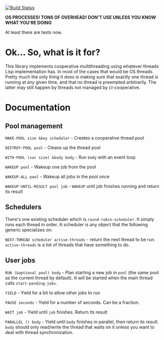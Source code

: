 [![Build Status](https://travis-ci.com/naryl/cl-cooperative.svg?branch=master)](https://travis-ci.com/naryl/cl-cooperative)

**OS PROCESSES! TONS OF OVERHEAD! DON'T USE UNLESS YOU KNOW WHAT YOU'RE DOING**

At least there are tests now.

Ok... So, what is it for?
=========================

This library implements cooperative multithreading using whatever
threads Lisp implementation has. In most of the cases that would be OS
threads. Pretty much the only thing it does is making sure that
exactly one thread is running at any given time, and that no thread is
preempted arbitrarily. The latter may still happen by threads not
managed by cl-cooperative.

Documentation
=============

Pool management
---------------

`MAKE-POOL size &key scheduler` - Creates a cooperative thread pool

`DESTROY-POOL pool` - Cleans up the thread pool

`WITH-POOL (var size) &body body` - Run `body` with an event loop

`WAKEUP pool` - Wakeup one job from the pool

`WAKEUP-ALL pool` - Wakeup all jobs in the pool once

`WAKEUP-UNTIL-RESULT pool job` - `WAKEUP` until job finishes running
and return its result

Schedulers
----------

There's one existing scheduler which is `round-robin-scheduler`. It
simply runs each thread in order. A scheduler is any object that the
following generic specializes on:

`NEXT-THREAD scheduler active-threads` - return the next thread to be
run. `active-threads` is a list of threads that have something to do.

User jobs
---------

`RUN (&optional pool) body` - Plan starting a new job in `pool` (the same pool as
  the current thread by default). It will be started when the main
  thread calls `start-pending-jobs`.

`YIELD` - Yield for a bit to allow other jobs to run

`PAUSE seconds` - Yield for a number of seconds. Can be a fraction.

`WAIT job` - Yield until `job` finishes. Return its result

`PARALLEL () body` - Yield until `body` finishes in parallel, then
  return its result. `body` should only read/write the thread that
  waits on it unless you want to deal with thread synchronization.


